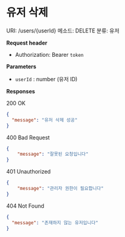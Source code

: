 # 유저 삭제

URI: /users/{userId}
메소드: DELETE
분류: 유저

**Request header**

- Authorization: Bearer `token`

**Parameters**

- `userId` : number (유저 ID)

**Responses**

200 OK

```json
{
  "message": "유저 삭제 성공"
}
```

400 Bad Request

```json
{
	"message": "잘못된 요청입니다"
}
```

401 Unauthorized

```json
{
	"message": "관리자 권한이 필요합니다"
}
```

404 Not Found

```json
{
  "message": "존재하지 않는 유저입니다"
}
```